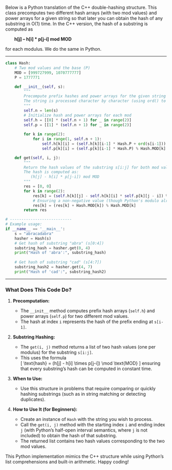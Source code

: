 Below is a Python translation of the C++ double-hashing structure. This class precomputes two different hash arrays (with two mod values) and power arrays for a given string so that later you can obtain the hash of any substring in O(1) time. In the C++ version, the hash of a substring is computed as

  **h[j] – h[i] * p[j-i] mod MOD**

for each modulus. We do the same in Python.

---

```python
class Hash:
    # Two mod values and the base (P)
    MOD = [999727999, 1070777777]
    P = 1777771

    def __init__(self, s):
        """
        Precompute prefix hashes and power arrays for the given string s.
        The string is processed character by character (using ord() to get an integer).
        """
        self.n = len(s)
        # Initialize hash and power arrays for each mod
        self.h = [[0] * (self.n + 1) for _ in range(2)]
        self.p = [[1] * (self.n + 1) for _ in range(2)]
        
        for k in range(2):
            for i in range(1, self.n + 1):
                self.h[k][i] = (self.h[k][i-1] * Hash.P + ord(s[i-1])) % Hash.MOD[k]
                self.p[k][i] = (self.p[k][i-1] * Hash.P) % Hash.MOD[k]

    def get(self, i, j):
        """
        Return the hash values of the substring s[i:j] for both mod values.
        The hash is computed as:
           (h[j] - h[i] * p[j-i]) mod MOD
        """
        res = [0, 0]
        for k in range(2):
            res[k] = (self.h[k][j] - self.h[k][i] * self.p[k][j - i]) % Hash.MOD[k]
            # Ensuring a non-negative value (though Python's modulo already does)
            res[k] = (res[k] + Hash.MOD[k]) % Hash.MOD[k]
        return res

# ---------------------------
# Example usage:
if __name__ == '__main__':
    s = "abracadabra"
    hasher = Hash(s)
    # Get hash of substring "abra" (s[0:4])
    substring_hash = hasher.get(0, 4)
    print("Hash of 'abra':", substring_hash)
    
    # Get hash of substring "cad" (s[4:7])
    substring_hash2 = hasher.get(4, 7)
    print("Hash of 'cad':", substring_hash2)
```

---

### What Does This Code Do?

1. **Precomputation:**
   - The `__init__` method computes prefix hash arrays (`self.h`) and power arrays (`self.p`) for two different mod values.  
   - The hash at index `i` represents the hash of the prefix ending at `s[i-1]`.

2. **Substring Hashing:**
   - The `get(i, j)` method returns a list of two hash values (one per modulus) for the substring `s[i:j]`.
   - This uses the formula  
     \[
     \text{hash} = (h[j] - h[i] \times p[j-i]) \mod \text{MOD}
     \]
     ensuring that every substring’s hash can be computed in constant time.

3. **When to Use:**
   - Use this structure in problems that require comparing or quickly hashing substrings (such as in string matching or detecting duplicates).

4. **How to Use It (for Beginners):**
   - Create an instance of `Hash` with the string you wish to process.
   - Call the `get(i, j)` method with the starting index `i` and ending index `j` (with Python’s half-open interval semantics, where `j` is not included) to obtain the hash of that substring.
   - The returned list contains two hash values corresponding to the two mod values.

This Python implementation mimics the C++ structure while using Python’s list comprehensions and built-in arithmetic. Happy coding!